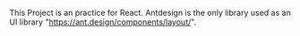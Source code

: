 This Project is an practice for React.
Antdesign is the only library used as an UI library "https://ant.design/components/layout/".
